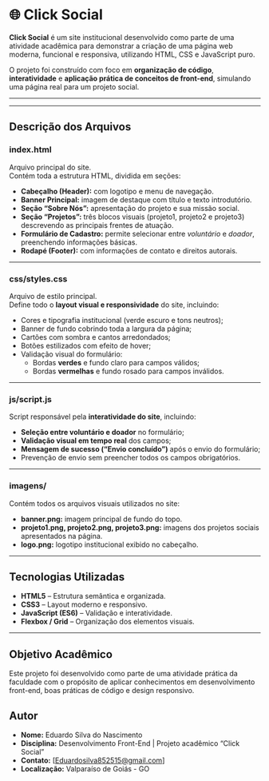# 🌐 Click Social

**Click Social** é um site institucional desenvolvido como parte de uma atividade acadêmica para demonstrar a criação de uma página web moderna, funcional e responsiva, utilizando HTML, CSS e JavaScript puro.

O projeto foi construído com foco em **organização de código**, **interatividade** e **aplicação prática de conceitos de front-end**, simulando uma página real para um projeto social.

---


---

## Descrição dos Arquivos

### **index.html**
Arquivo principal do site.  
Contém toda a estrutura HTML, dividida em seções:
- **Cabeçalho (Header):** com logotipo e menu de navegação.  
- **Banner Principal:** imagem de destaque com título e texto introdutório.  
- **Seção “Sobre Nós”:** apresentação do projeto e sua missão social.  
- **Seção “Projetos”:** três blocos visuais (projeto1, projeto2 e projeto3) descrevendo as principais frentes de atuação.  
- **Formulário de Cadastro:** permite selecionar entre *voluntário* e *doador*, preenchendo informações básicas.  
- **Rodapé (Footer):** com informações de contato e direitos autorais.

---

### **css/styles.css**
Arquivo de estilo principal.  
Define todo o **layout visual e responsividade** do site, incluindo:
- Cores e tipografia institucional (verde escuro e tons neutros);  
- Banner de fundo cobrindo toda a largura da página;  
- Cartões com sombra e cantos arredondados;  
- Botões estilizados com efeito de hover;  
- Validação visual do formulário:
  - Bordas **verdes** e fundo claro para campos válidos;  
  - Bordas **vermelhas** e fundo rosado para campos inválidos.

---

### **js/script.js**
Script responsável pela **interatividade do site**, incluindo:
- **Seleção entre voluntário e doador** no formulário;  
- **Validação visual em tempo real** dos campos;  
- **Mensagem de sucesso (“Envio concluído”)** após o envio do formulário;  
- Prevenção de envio sem preencher todos os campos obrigatórios.

---

### **imagens/**
Contém todos os arquivos visuais utilizados no site:
- **banner.png:** imagem principal de fundo do topo.  
- **projeto1.png, projeto2.png, projeto3.png:** imagens dos projetos sociais apresentados na página.  
- **logo.png:** logotipo institucional exibido no cabeçalho.

---

## Tecnologias Utilizadas

- **HTML5** – Estrutura semântica e organizada.  
- **CSS3** – Layout moderno e responsivo.  
- **JavaScript (ES6)** – Validação e interatividade.  
- **Flexbox / Grid** – Organização dos elementos visuais.  

---

## Objetivo Acadêmico

Este projeto foi desenvolvido como parte de uma atividade prática da faculdade com o propósito de aplicar conhecimentos em desenvolvimento front-end, boas práticas de código e design responsivo.

## Autor

- **Nome:** Eduardo Silva do Nascimento
- **Disciplina:** Desenvolvimento Front-End | Projeto acadêmico “Click Social”
- **Contato:** [Eduardosilva852515@gmail.com]
- **Localização:** Valparaíso de Goiás - GO
